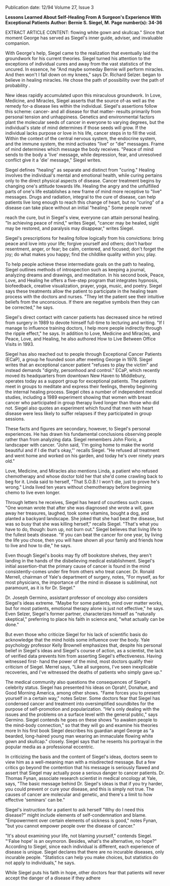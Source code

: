 Publication date: 12/94
Volume 27, Issue 3

**Lessons Learned About Self-Healing From A Surgeon's Experience With Exceptional Patients**
**Author: Bernie S. Siegel, M.**
**Page number(s): 34-36**

EXTRACT ARTICLE CONTENT:
flowing white gown and skullcap." Since 
that moment George has served as Siegel's 
inner guide, adviser, and invaluable 
companion. 

With George's help, Siegel came to the 
realization that eventually laid the 
groundwork for his current theories. Siegel 
turned his attention to the exceptions of 
individual cures and away from the vast 
statistics of the uncured. In essence, he 
"And maybe someday 
Bernie will perform 
miracles. And then 
won't I fall down on 
my knees," says Dr. 
Richard Selzer. 
began to believe in healing miracles. He 
chose the path of possibility over the path of 
probability . 


New 
ideas 
rapidly 
accumulated 
upon this miraculous 
groundwork. In Love, 
Medicine, and Miracles, 
Siegel asserts that the 
source of-as well as 
the remedy for-a 
disease lies within the 
individual. Siegel's 
assertions follow this 
scheme: cancer- and 
all disease for that 
matter- results 
primarily 
from 
personal tension and 
unhappiness. Genetics 
and environmental 
factors 
plant 
the 
molecular seeds of 
cancer in everyone to 
varying degrees, but 
the individual's state of 
mind determines if 
those seeds will grow. If the individual lacks 
purpose or love in his life, cancer steps in to 
fill the void. Within the context of the 
central nervous system, the endocrine 
system, and the immune system, the mind 
activates "live" or "die" messages. Frame of 
mind determines which message the body 
receives. "Peace of mind sends to the body a 
'live' message, while depression, fear, and 
unresolved conflict give it a 'die' message," 
Siegel writes. 

Siegel defines "healing" as separate and 
distinct from "curing." Healing involves the 
individual's mental and emotional health, 
while curing pertains only to the direct 
physical aspects of disease. Cancer treatment 
begins by changing one's attitude towards 
life. Healing the angry and the unfulfilled 
parts of one's life establishes a new frame of 
mind more receptive to "live" messages. 
Drugs and radiation, integral to the cure of 
disease, can help patients live long enough 
to reach this change of heart, but no 
"curing" of a disease can take place without 
an initial "healing." Some people never 


reach the cure, but in Siegel's view, everyone 
can attain personal healing. "In achieving 
peace of mind," writes Siegel, "cancer may 
be healed, sight may be restored, and 
paralysis may disappear," writes Siegel. 

Siegel's prescriptions for healing follow 
logically from his convictions: bring peace 
and love into your life; forgive yourself and 
others; don't harbor resentment, anger, or 
fear; be calm, centered, and focused; don't 
forget the joy; do what makes you happy; 
find the childlike quality within you; play. 

To help people achieve these intermediate 
goals on the path to healing, Siegel outlines 
methods of introspection such as keeping a 
journal, analyzing dreams and drawings, and 
meditation. In his second book, Peace, Love, 
and Healing he offers a five-step program 
that integrates hypnosis, biofeedback, 
creative visualization, prayer, yoga, music, 
and poetry. Siegel says these treatments 
allow the patient to participate in the 
healing team process with the doctors and 
nurses. "They let the patient see their 
intuitive beliefs from the unconscious. If 
there are negative symbols then they can be 
corrected," he says. 

Siegel's direct contact with cancer 
patients has decreased since he retired from 
surgery in 1989 to devote himself full-time 
to lecturing and writing. "If I manage to 
influence training doctors, I help more 
people indirectly through the ripple effect," 
he says. In addition to Love, Medicine and 
Miracles, and Peace, Love, and Healing, he 
also authored How to Live Between Office 
Visits in 1993. 

Siegel has also reached out to people 
through Exceptional Cancer Patients 
(ECaP), a group he founded soon after 
meeting George in 1978. Siegel writes that 
an exceptional cancer patient "refuses to play 
the victim" and instead demands "dignity, 
personhood and control." ECaP, which 
recently moved its headquarters from 
downtown New Haven to Middlebury, 
operates today as a support group for 
exceptional patients. The patients meet in 
groups to meditate and express their 
feelings, thereby beginning the internal 
healing process. Siegel 
cites a number of 
independent medical 
studies, including a 
1989 
experiment 
showing that women 
with breast cancer 
who participated in 
group therapy lived 
longer than those who 
did not. Siegel also 
quotes an experiment 
which found that men 
with heart disease were 
less likely to suffer 
relapses 
if 
they 
participated in group 
sessions. 

These facts and 
figures are secondary, 
however, to Siegel's 
personal experiences. 
He has drawn his 
fundamental 
conclusions 
observing 
people 
rather than from 
analyzing data. Siegel remembers John 
Florio, a landscaper with cancer. "John said, 
'I'm going home to make the world 
beautiful and if I die that's okay,"' recalls 
Siegel. "He refused all treatment and went 
home and worked on his garden, and today 
he's over ninety years old." 

Love, Medicine, and Miracles also 
mentions Linda, a patient who refused 
chemotherapy and whose doctor told her 
that she'd come crawling back to beg for it. 
Linda said to herself, "That S.O.B.! I won't 
die, just to prove he's wrong." Linda lived 
ten years without chemotherapy before 
beginning chemo to live even longer. 

Through letters he receives, Siegel has 
heard of countless such cases. "One woman 
wrote that after she was diagnosed she wrote 
a will, gave away her treasures, laughed, 
took some vitamins, bought a dog, and 
planted a backyard landscape. She joked 
that she had beat the disease, but was so 
busy that she was killing herself," recalls 
Siegel. "That's what you have to do, though: 
burn up, not burn out." Siegel believes that 
living life to the fullest beats disease. "If you 
can beat the cancer for one year, by living 
the life you chose, then you will have shown 
all your family and friends how to live and 
how to die," he says. 


Even though Siegel's books may fly off 
bookstore shelves, they aren't landing 
in the hands of the disbelieving 
medical establishment. Siegel's initial 
assertion-that the primary cause of cancer 
is found in the mind consistently-comes 
under fire from others who treat cancer. Dr. 
Ronald Merrell, chairman of Yale's 
department of surgery, notes, "For myself, 
as for most physicians, the importance of 
the mind in disease is subliminal, not 
paramount, as it is for Dr. Siegel." 

Dr. Joseph Germino, assistant professor 
of oncology also considers Siegel's ideas 
extreme. "Maybe for some patients, mind 
over matter works, but for most patients, 
emotional therapy alone is just not 
effective," he says. Even Selzer, Siegel's 
former partner, characterizes himself as 
"naturally skeptical," preferring to place his 
faith in science and, "what actually can be 
done." 

But even those who criticize Siegel for 
his lack of scientific basis do acknowledge 
that the mind holds some influence over the 
body. Yale psychology professor Kelly 
Brownell emphasizes that, despite his 
personal belief in Siegel's ideas and Siegel's 
course of action, as a scientist, the lack of 
verified data prevents him from asserting 
Siegel's effectiveness. Having witnessed first-
hand the power of the mind, most doctors 
qualify their criticism of Siegel. Merrel says, 
"Like all surgeons, I've seen inexplicable 
recoveries, and I've witnessed the deaths of 
patients who simply gave up." 

The medical community also questions 
the consequences of Siegel's celebrity status. 
Siegel has presented his ideas on Oprah!, 
Donahue, and Good Morning America, 
among other shows. "Fame forces you to 
present yourself in a certain way," notes 
Selzer. Some doctors fear that Siegel has 
condensed cancer and treatment into 
oversimplified soundbites for the purpose of 
self-promotion and popularization. "He's 
only dealing with the issues and the 
problems on a surface level with the general 
public," says Germino. Siegel contends he 
goes on these shows "to awaken people to 
the mind-body connection," so that they 
will go and examine his theories more 
In his first book Siegel 
describes his guardian 
angel George as "a 
bearded, long-haired 
young man wearing 
an immaculate 
flowing white gown 
and skullcap." 
closely. Siegel says that he resents his 
portrayal in the popular media as a 
professional eccentric. 

In criticizing the basis and the content 
of Siegel's ideas, doctors seem to view 
him as a well-meaning man with a 
misdirected message. But a few critics go 
beyond the contention that his message is 
seriously flawed and assert that Siegel may 
actually pose a serious danger to cancer 
patients. Dr. Thomas Fynan, associate 
research scientist in medical oncology at 
Yale, says, "The basic message behind Dr. 
Siegel's ideas is that if you try harder, you 
could prevent or cure your disease, and this 
is simply not true. The causes of cancer are 
molecular and genetic, and there's a limit to 
how effective 'seminars' can be." 

Siegel's instruction for a patient to ask 
herself "Why do I need this disease?" might 
include elements of self-condemnation and 
blame. "Empowerment over certain 
elements of sickness is good," notes Fynan, 
"but you cannot empower people over the 
disease of cancer." 

"It's about examining your life, not 
blaming yourself," contends Siegel. "'False 
hope' is an oxymoron. Besides, what's the 
alternative, no hope?" According to Siegel, 
since each individual is different, each 
experience of disease is unique. Siegel 
declares that there are no incurable diseases, 
only incurable people. "Statistics can help 
you make choices, but statistics do not apply 
to individuals," he says. 

While Siegel puts his faith in hope, 
other doctors fear that patients will never 
accept the danger of a disease if they adhere